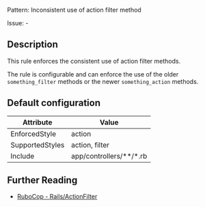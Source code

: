 Pattern: Inconsistent use of action filter method

Issue: -

## Description

This rule enforces the consistent use of action filter methods.

The rule is configurable and can enforce the use of the older
`something_filter` methods or the newer `something_action` methods.

## Default configuration

Attribute | Value
--- | ---
EnforcedStyle | action
SupportedStyles | action, filter
Include | app/controllers/\*\*/\*.rb

## Further Reading

* [RuboCop - Rails/ActionFilter](https://docs.rubocop.org/rubocop-rails/cops_rails.html#railsactionfilter)
